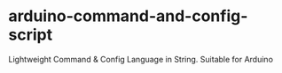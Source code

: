 # arduino-command-and-config-script
Lightweight Command &amp; Config Language in String. Suitable for Arduino
